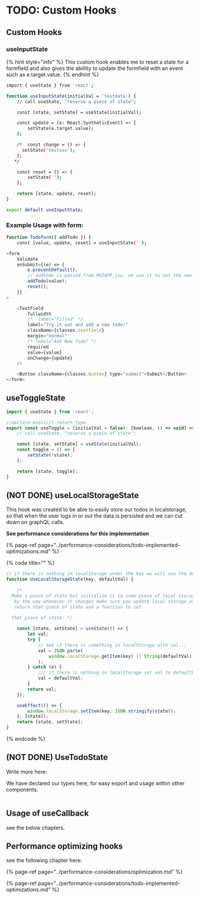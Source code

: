# TODO: Custom Hooks

## Custom Hooks

### **useInputState**

{% hint style="info" %}
This custom hook enables me to reset a state for a formfield and also gives the abillity to update the formfield with an event such as e.target.value.
{% endhint %}

```bash
import { useState } from 'react';

function useInputState(initialVal = 'testdata') {
	// call useState, "reserve a piece of state";

	const [state, setState] = useState(initialVal);

	const update = (e: React.SyntheticEvent) => {
		setState(e.target.value);
	};

	/*  const change = () => {
	  setState('testxxx');
	};
   */

	const reset = () => {
		setState('');
	};

	return [state, update, reset];
}

export default useInputState;

```

### Example Usage with form:

```bash
function Todoform({ addTodo }) {
	const [value, update, reset] = useInputState('');
```

```javascript
<form
	Validate
	onSubmit={(e) => {
		e.preventDefault();
		// addtodo is passed from MUIAPP.jsx, we use it to set the new todo.
		addTodo(value);
		reset();
	}}
>

	<TextField
		fullwidth
		/*  label="Filled" */
		label="Try it out and add a new todo!"
		className={classes.textfield}
		margin="normal"
		/* label="Add New Todo" */
		required
		value={value}
		onChange={update}
	/>

	<Button className={classes.button} type="submit">Submit</Button>
</form>
```

## useToggleState

```javascript
import { useState } from 'react';

//declare explicit return type.
export const useToggle = (initialVal = false): [boolean, () => void] => {
	// call useState, "reserve a piece of state";

	const [state, setState] = useState(initialVal);
	const toggle = () => {
		setState(!state);
	};

	return [state, toggle];
}

```

## \(NOT DONE\) useLocalStorageState

This hook was created to be able to easily store our todos in localstorage, so that when the user logs in or out the data is persisted and we can cut down on graphQL calls.

**See performance considerations for this implementation**

{% page-ref page="../performance-considerations/todo-implemented-optimizations.md" %}



{% code title="" %}
```javascript
// if there is nothing in localStorage under the key we will use the defaultVal.
function UseLocalStorageState(key, defaultVal) {
	
	/*
  Make a piece of state but initialize it to some piece of local storage and
   by the way whenever it changes make sure you update local storage as well and then
   return that piece of state and a function to set
  
  that piece of state. */

	const [state, setState] = useState(() => {
		let val;
		try {
			// See if there is something in localStorage with val...
			val = JSON.parse(
				window.localStorage.getItem(key) || String(defaultVal),
			);
		} catch (e) {
			/// if there is nothing in localStorage set val to defaultVal
			val = defaultVal;
		}
		return val;
	});

	useEffect(() => {
		window.localStorage.setItem(key, JSON.stringify(state));
	}, [state]);
	return [state, setState];
}
```
{% endcode %}

## \(NOT DONE\) UseTodoState

Write more here:



We have declared our types here, for easy export and usage within other components.

```javascript


```

## Usage of useCallback

see the below chapters.

## Performance optimizing hooks 

see the following chapter here:

{% page-ref page="../performance-considerations/optimization.md" %}

{% page-ref page="../performance-considerations/todo-implemented-optimizations.md" %}

